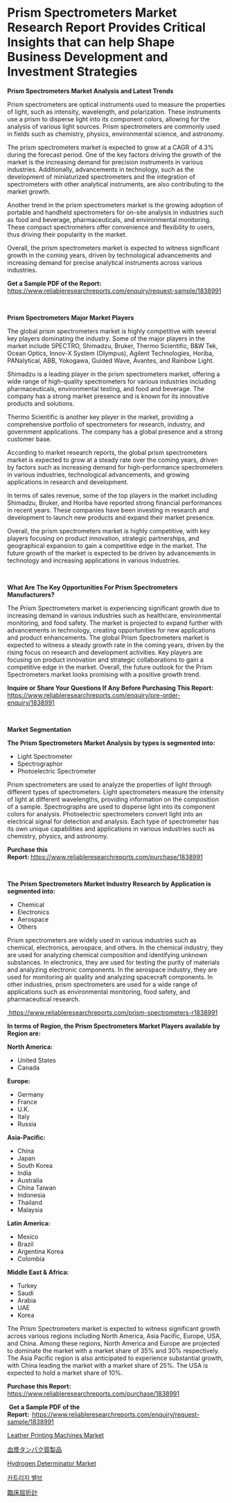 <p><h1>Prism Spectrometers Market Research Report Provides Critical Insights that can help Shape Business Development and Investment Strategies</h1></p><p><strong>Prism Spectrometers Market Analysis and Latest Trends</strong></p>
<p><p>Prism spectrometers are optical instruments used to measure the properties of light, such as intensity, wavelength, and polarization. These instruments use a prism to disperse light into its component colors, allowing for the analysis of various light sources. Prism spectrometers are commonly used in fields such as chemistry, physics, environmental science, and astronomy.</p><p>The prism spectrometers market is expected to grow at a CAGR of 4.3% during the forecast period. One of the key factors driving the growth of the market is the increasing demand for precision instruments in various industries. Additionally, advancements in technology, such as the development of miniaturized spectrometers and the integration of spectrometers with other analytical instruments, are also contributing to the market growth.</p><p>Another trend in the prism spectrometers market is the growing adoption of portable and handheld spectrometers for on-site analysis in industries such as food and beverage, pharmaceuticals, and environmental monitoring. These compact spectrometers offer convenience and flexibility to users, thus driving their popularity in the market.</p><p>Overall, the prism spectrometers market is expected to witness significant growth in the coming years, driven by technological advancements and increasing demand for precise analytical instruments across various industries.</p></p>
<p><strong>Get a Sample PDF of the Report:&nbsp;</strong> <a href="https://www.reliableresearchreports.com/enquiry/request-sample/1838991">https://www.reliableresearchreports.com/enquiry/request-sample/1838991</a></p>
<p>&nbsp;</p>
<p><strong>Prism Spectrometers Major Market Players</strong></p>
<p><p>The global prism spectrometers market is highly competitive with several key players dominating the industry. Some of the major players in the market include SPECTRO, Shimadzu, Bruker, Thermo Scientific, B&W Tek, Ocean Optics, Innov-X System (Olympus), Agilent Technologies, Horiba, PANalytical, ABB, Yokogawa, Guided Wave, Avantes, and Rainbow Light.</p><p>Shimadzu is a leading player in the prism spectrometers market, offering a wide range of high-quality spectrometers for various industries including pharmaceuticals, environmental testing, and food and beverage. The company has a strong market presence and is known for its innovative products and solutions.</p><p>Thermo Scientific is another key player in the market, providing a comprehensive portfolio of spectrometers for research, industry, and government applications. The company has a global presence and a strong customer base.</p><p>According to market research reports, the global prism spectrometers market is expected to grow at a steady rate over the coming years, driven by factors such as increasing demand for high-performance spectrometers in various industries, technological advancements, and growing applications in research and development.</p><p>In terms of sales revenue, some of the top players in the market including Shimadzu, Bruker, and Horiba have reported strong financial performances in recent years. These companies have been investing in research and development to launch new products and expand their market presence.</p><p>Overall, the prism spectrometers market is highly competitive, with key players focusing on product innovation, strategic partnerships, and geographical expansion to gain a competitive edge in the market. The future growth of the market is expected to be driven by advancements in technology and increasing applications in various industries.</p></p>
<p>&nbsp;</p>
<p><strong>What Are The Key Opportunities For Prism Spectrometers Manufacturers?</strong></p>
<p><p>The Prism Spectrometers market is experiencing significant growth due to increasing demand in various industries such as healthcare, environmental monitoring, and food safety. The market is projected to expand further with advancements in technology, creating opportunities for new applications and product enhancements. The global Prism Spectrometers market is expected to witness a steady growth rate in the coming years, driven by the rising focus on research and development activities. Key players are focusing on product innovation and strategic collaborations to gain a competitive edge in the market. Overall, the future outlook for the Prism Spectrometers market looks promising with a positive growth trend.</p></p>
<p><strong>Inquire or Share Your Questions If Any Before Purchasing This Report:</strong> <a href="https://www.reliableresearchreports.com/enquiry/pre-order-enquiry/1838991">https://www.reliableresearchreports.com/enquiry/pre-order-enquiry/1838991</a></p>
<p>&nbsp;</p>
<p><strong>Market Segmentation</strong></p>
<p><strong>The Prism Spectrometers Market Analysis by types is segmented into:</strong></p>
<p><ul><li>Light Spectrometer</li><li>Spectrographor</li><li>Photoelectric Spectrometer</li></ul></p>
<p><p>Prism spectrometers are used to analyze the properties of light through different types of spectrometers. Light spectrometers measure the intensity of light at different wavelengths, providing information on the composition of a sample. Spectrographs are used to disperse light into its component colors for analysis. Photoelectric spectrometers convert light into an electrical signal for detection and analysis. Each type of spectrometer has its own unique capabilities and applications in various industries such as chemistry, physics, and astronomy.</p></p>
<p><strong>Purchase this Report:&nbsp;</strong><a href="https://www.reliableresearchreports.com/purchase/1838991">https://www.reliableresearchreports.com/purchase/1838991</a></p>
<p>&nbsp;</p>
<p><strong>The Prism Spectrometers Market Industry Research by Application is segmented into:</strong></p>
<p><ul><li>Chemical</li><li>Electronics</li><li>Aerospace</li><li>Others</li></ul></p>
<p><p>Prism spectrometers are widely used in various industries such as chemical, electronics, aerospace, and others. In the chemical industry, they are used for analyzing chemical composition and identifying unknown substances. In electronics, they are used for testing the purity of materials and analyzing electronic components. In the aerospace industry, they are used for monitoring air quality and analyzing spacecraft components. In other industries, prism spectrometers are used for a wide range of applications such as environmental monitoring, food safety, and pharmaceutical research.</p></p>
<p><a href="https://www.reliableresearchreports.com/prism-spectrometers-r1838991">&nbsp;https://www.reliableresearchreports.com/prism-spectrometers-r1838991</a></p>
<p><strong>In terms of Region, the Prism Spectrometers Market Players available by Region are:</strong></p>
<p>
    <p> <strong> North America: </strong>
        <ul>
            <li>United States</li>
            <li>Canada</li>
        </ul>
        </p> 
    <p> <strong> Europe: </strong>
        <ul>
            <li>Germany</li>
            <li>France</li>
            <li>U.K.</li>
            <li>Italy</li>
            <li>Russia</li>
        </ul>
        </p> 
    <p> <strong> Asia-Pacific: </strong>
        <ul>
            <li>China</li>
            <li>Japan</li>
            <li>South Korea</li>
            <li>India</li>
            <li>Australia</li>
            <li>China Taiwan</li>
            <li>Indonesia</li>
            <li>Thailand</li>
            <li>Malaysia</li>
        </ul>
        </p> 
    <p> <strong> Latin America: </strong>
        <ul>
            <li>Mexico</li>
            <li>Brazil</li>
            <li>Argentina Korea</li>
            <li>Colombia</li>
        </ul>
        </p> 
    <p> <strong> Middle East & Africa: </strong>
        <ul>
            <li>Turkey</li>
            <li>Saudi</li>
            <li>Arabia</li>
            <li>UAE</li>
            <li>Korea</li>
        </ul>
    </p>
    </p>
<p><p>The Prism Spectrometers market is expected to witness significant growth across various regions including North America, Asia Pacific, Europe, USA, and China. Among these regions, North America and Europe are projected to dominate the market with a market share of 35% and 30% respectively. The Asia Pacific region is also anticipated to experience substantial growth, with China leading the market with a market share of 25%. The USA is expected to hold a market share of 10%.</p></p>
<p><strong>Purchase this Report: </strong><a href="https://www.reliableresearchreports.com/purchase/1838991">https://www.reliableresearchreports.com/purchase/1838991</a></p>
<p>&nbsp;<strong>Get a Sample PDF of the Report:&nbsp;&nbsp;</strong><a href="https://www.reliableresearchreports.com/enquiry/request-sample/1838991">https://www.reliableresearchreports.com/enquiry/request-sample/1838991</a></p>
<p><strong></strong></p>
<p><p><a href="https://github.com/zjyglelu/Market-Research-Report-List-2/blob/main/leather-printing-machines-market.md">Leather Printing Machines Market</a></p><p><a href="https://github.com/vtbvgl20191192/Market-Research-Report-List-1/blob/main/992110331710.md">血漿タンパク質製品</a></p><p><a href="https://github.com/elizabethdagraca/Market-Research-Report-List-3/blob/main/hydrogen-determinator-market.md">Hydrogen Determinator Market</a></p><p><a href="https://github.com/TrevorKruvalis5678/Market-Research-Report-List-1/blob/main/998153129095.md">카트리지 밸브</a></p><p><a href="https://github.com/laurenreichert/Market-Research-Report-List-1/blob/main/496706931711.md">臨床屈折計</a></p></p>